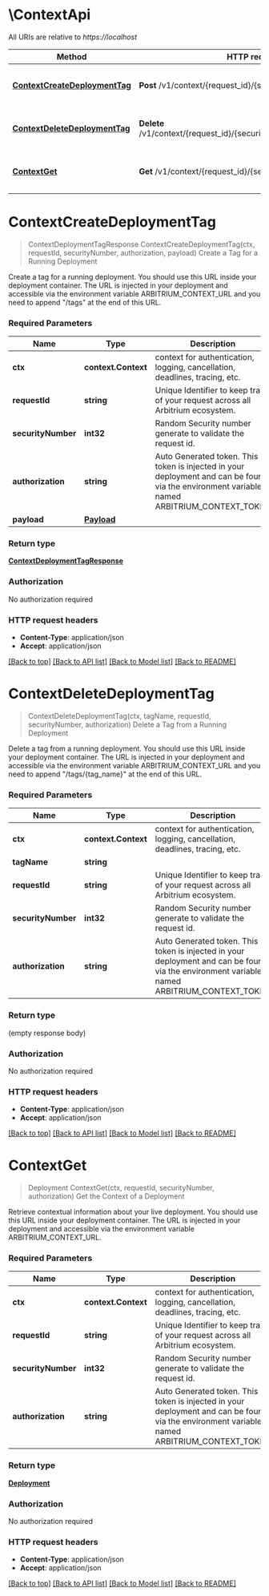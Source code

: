 # \ContextApi

All URIs are relative to *https://localhost*

Method | HTTP request | Description
------------- | ------------- | -------------
[**ContextCreateDeploymentTag**](ContextApi.md#ContextCreateDeploymentTag) | **Post** /v1/context/{request_id}/{security_number}/tags | Create a Tag for a Running Deployment
[**ContextDeleteDeploymentTag**](ContextApi.md#ContextDeleteDeploymentTag) | **Delete** /v1/context/{request_id}/{security_number}/tags/{tag_name} | Delete a Tag from a Running Deployment
[**ContextGet**](ContextApi.md#ContextGet) | **Get** /v1/context/{request_id}/{security_number} | Get the Context of a Deployment


# **ContextCreateDeploymentTag**
> ContextDeploymentTagResponse ContextCreateDeploymentTag(ctx, requestId, securityNumber, authorization, payload)
Create a Tag for a Running Deployment

Create a tag for a running deployment. You should use this URL inside your deployment container. The URL is injected in your deployment and accessible via the environment variable ARBITRIUM_CONTEXT_URL and you need to append \"/tags\" at the end of this URL.

### Required Parameters

Name | Type | Description  | Notes
------------- | ------------- | ------------- | -------------
 **ctx** | **context.Context** | context for authentication, logging, cancellation, deadlines, tracing, etc.
  **requestId** | **string**| Unique Identifier to keep track of your request across all Arbitrium ecosystem.  | 
  **securityNumber** | **int32**| Random Security number generate to validate the request id. | 
  **authorization** | **string**| Auto Generated token. This token is injected in your deployment and can be found via the environment variable named ARBITRIUM_CONTEXT_TOKEN  | 
  **payload** | [**Payload**](Payload.md)|  | 

### Return type

[**ContextDeploymentTagResponse**](ContextDeploymentTagResponse.md)

### Authorization

No authorization required

### HTTP request headers

 - **Content-Type**: application/json
 - **Accept**: application/json

[[Back to top]](#) [[Back to API list]](../README.md#documentation-for-api-endpoints) [[Back to Model list]](../README.md#documentation-for-models) [[Back to README]](../README.md)

# **ContextDeleteDeploymentTag**
> ContextDeleteDeploymentTag(ctx, tagName, requestId, securityNumber, authorization)
Delete a Tag from a Running Deployment

Delete a tag from a running deployment. You should use this URL inside your deployment container. The URL is injected in your deployment and accessible via the environment variable ARBITRIUM_CONTEXT_URL and you need to append \"/tags/{tag_name}\" at the end of this URL.

### Required Parameters

Name | Type | Description  | Notes
------------- | ------------- | ------------- | -------------
 **ctx** | **context.Context** | context for authentication, logging, cancellation, deadlines, tracing, etc.
  **tagName** | **string**|  | 
  **requestId** | **string**| Unique Identifier to keep track of your request across all Arbitrium ecosystem.  | 
  **securityNumber** | **int32**| Random Security number generate to validate the request id. | 
  **authorization** | **string**| Auto Generated token. This token is injected in your deployment and can be found via the environment variable named ARBITRIUM_CONTEXT_TOKEN  | 

### Return type

 (empty response body)

### Authorization

No authorization required

### HTTP request headers

 - **Content-Type**: application/json
 - **Accept**: application/json

[[Back to top]](#) [[Back to API list]](../README.md#documentation-for-api-endpoints) [[Back to Model list]](../README.md#documentation-for-models) [[Back to README]](../README.md)

# **ContextGet**
> Deployment ContextGet(ctx, requestId, securityNumber, authorization)
Get the Context of a Deployment

Retrieve contextual information about your live deployment. You should use this URL inside your deployment container. The URL is injected in your deployment and accessible via the environment variable ARBITRIUM_CONTEXT_URL.

### Required Parameters

Name | Type | Description  | Notes
------------- | ------------- | ------------- | -------------
 **ctx** | **context.Context** | context for authentication, logging, cancellation, deadlines, tracing, etc.
  **requestId** | **string**| Unique Identifier to keep track of your request across all Arbitrium ecosystem.  | 
  **securityNumber** | **int32**| Random Security number generate to validate the request id. | 
  **authorization** | **string**| Auto Generated token. This token is injected in your deployment and can be found via the environment variable named ARBITRIUM_CONTEXT_TOKEN  | 

### Return type

[**Deployment**](Deployment.md)

### Authorization

No authorization required

### HTTP request headers

 - **Content-Type**: application/json
 - **Accept**: application/json

[[Back to top]](#) [[Back to API list]](../README.md#documentation-for-api-endpoints) [[Back to Model list]](../README.md#documentation-for-models) [[Back to README]](../README.md)

